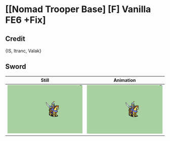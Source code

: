# [\[Nomad Trooper Base\] \[F\] Vanilla FE6 +Fix]

## Credit

{IS, ltranc, Valak}

## Sword

| Still | Animation |
| :---: | :-------: |
| ![Sword still](./Sword_000.png) | ![Sword animation](./Sword.gif) |
